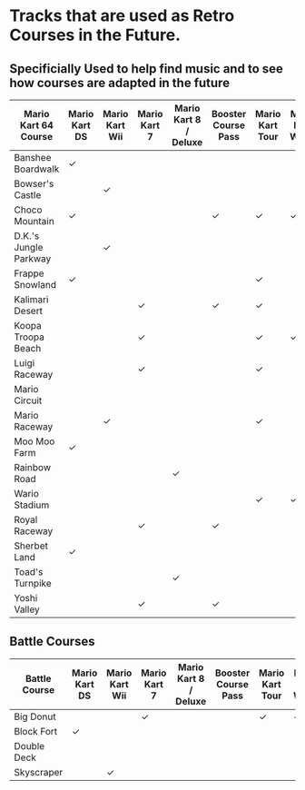 # Tracks that are used as Retro Courses in the Future.

## Specificially Used to help find music and to see how courses are adapted in the future

| **Mario Kart 64 Course** | **Mario Kart DS** | **Mario Kart Wii** | **Mario Kart 7** | **Mario Kart 8 / Deluxe** | **Booster Course Pass** | **Mario Kart Tour** | **Mario Kart World** |
| ------------------------ | ----------------- | ------------------ | ---------------- | ------------------------- | ----------------------- | ------------------- | -------------------- |
| Banshee Boardwalk        | ✓                 |                    |                  |                           |                         |                     |                      |
| Bowser's Castle          |                   | ✓                  |                  |                           |                         |                     |                      |
| Choco Mountain           | ✓                 |                    |                  |                           | ✓                       | ✓                   | ✓                    |
| D.K.'s Jungle Parkway    |                   | ✓                  |                  |                           |                         |                     |                      |
| Frappe Snowland          | ✓                 |                    |                  |                           |                         | ✓                   |                      |
| Kalimari Desert          |                   |                    | ✓                |                           | ✓                       | ✓                   |                      |
| Koopa Troopa Beach       |                   |                    | ✓                |                           |                         | ✓                   | ✓                    |
| Luigi Raceway            |                   |                    | ✓                |                           |                         | ✓                   |                      |
| Mario Circuit            |                   |                    |                  |                           |                         |                     |                      |
| Mario Raceway            |                   | ✓                  |                  |                           |                         | ✓                   |                      |
| Moo Moo Farm             | ✓                 |                    |                  |                           |                         |                     |                      |
| Rainbow Road             |                   |                    |                  | ✓                         |                         |                     |                      |
| Wario Stadium            |                   |                    |                  |                           |                         | ✓                   | ✓                    |
| Royal Raceway            |                   |                    | ✓                |                           | ✓                       |                     |                      |
| Sherbet Land             | ✓                 |                    |                  |                           |                         |                     |                      |
| Toad's Turnpike          |                   |                    |                  | ✓                         |                         |                     |                      |
| Yoshi Valley             |                   |                    | ✓                |                           | ✓                       |                     |                      |

## Battle Courses

| **Battle Course** | **Mario Kart DS** | **Mario Kart Wii** | **Mario Kart 7** | **Mario Kart 8 / Deluxe** | **Booster Course Pass** | **Mario Kart Tour** | **Mario Kart World** |
| ----------------- | ----------------- | ------------------ | ---------------- | ------------------------- | ----------------------- | ------------------- | -------------------- |
| Big Donut         |                   |                    | ✓                |                           |                         | ✓                   | ✓                    |
| Block Fort        | ✓                 |                    |                  |                           |                         |                     |                      |
| Double Deck       |                   |                    |                  |                           |                         |                     |                      |
| Skyscraper        |                   | ✓                  |                  |                           |                         |                     |                      |
